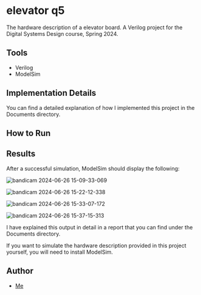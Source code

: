 # elevator q5

The hardware description of a elevator board. A Verilog project for the Digital Systems Design course, Spring 2024.


## Tools
- Verilog
- ModelSim
## Implementation Details

You can find a detailed explanation of how I implemented this project in the Documents directory.
## How to Run
## Results

After a successful simulation, ModelSim should display the following:

![bandicam 2024-06-26 15-09-33-069](https://github.com/danial-az/dsdproject/assets/119648565/49d0c052-4392-459e-8c3a-b1fc3e898706)


![bandicam 2024-06-26 15-22-12-338](https://github.com/danial-az/dsdproject/assets/119648565/76c296c3-01bc-455e-ad4f-90d60e385321)


![bandicam 2024-06-26 15-33-07-172](https://github.com/danial-az/dsdproject/assets/119648565/8e86f9ca-1697-4d17-8a9a-256a5c51ff16)


![bandicam 2024-06-26 15-37-15-313](https://github.com/danial-az/dsdproject/assets/119648565/21f74e7a-6893-45d1-842a-9622c329a833)


I have explained this output in detail in a report that you can find under the Documents directory.

If you want to simulate the hardware description provided in this project yourself, you will need to install ModelSim.
## Author
- [Me](https://github.com/danial-az)
